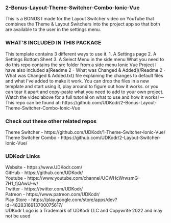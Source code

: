 <h3>2-Bonus-Layout-Theme-Switcher-Combo-Ionic-Vue</h3>
This is a BONUS I made for the Layout Switcher video on YouTube that combines the Theme & Layout Switchers into the project app so that both are available to the user in the settings menu.

<h3>WHAT'S INCLUDED IN THIS PACKAGE</h3>
This template contains 3 different ways to use it. 1. A Settings page 2. A Settings Bottom Sheet 3. A Select Menu in the side menu
What you need to do
this repo contains the src folder from a side menu Ionic Vue Project I have also included a[Readme 2 - What was Changed & Added](/Readme 2 - What was Changed & Added.txt) file explaining the changes to default files and what I've added to make it work. You can drop the files in a new template and start using it, play around to figure out how it works. or you can tear it apart and copy-paste what you need to add to your own project. Watch the video above for a full tutorial on what to use and how it works!
--This repo can be found at:
https://github.com/UDKodr/2-Bonus-Layout-Theme-Switcher-Combo-Ionic-Vue


<h3>Check out these other related repos</h3>
Theme Switcher - https://github.com/UDKodr/1-Theme-Switcher-Ionic-Vue/</br>
Theme Switcher Combo - https://github.com/UDKodr/2-Layout-Switcher-Ionic-Vue/</br>

<h3>UDKodr Links</h3>
Website - https://www.UDKodr.com/</br>
GitHub - https://github.com/UDKodr/</br>
Youtube - https://www.youtube.com/channel/UCWHcWrwsmG-7H1_fjQAwU-w/</br>
Twitter - https://twitter.com/UDKodr/</br>
Patreon - https://www.patreon.com/UDKodr/</br>
Play Store - https://play.google.com/store/apps/dev?id=4828316913700075617/</br>
UDKodr Logo is a Trademark of UDKodr LLC and Copywrite 2022 and may not be used
